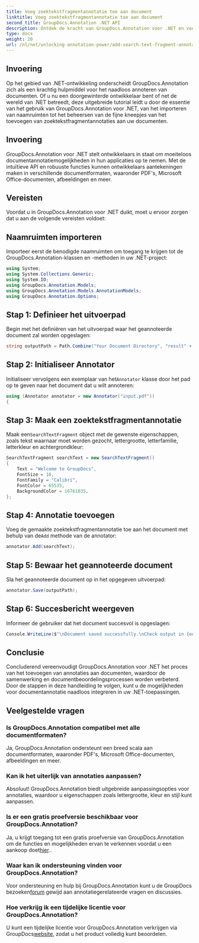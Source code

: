 ```yaml
---
title: Voeg zoektekstfragmentannotatie toe aan document
linktitle: Voeg zoektekstfragmentannotatie toe aan document
second_title: GroupDocs.Annotation .NET API
description: Ontdek de kracht van GroupDocs.Annotation voor .NET en voeg moeiteloos documentannotatiemogelijkheden toe aan uw toepassingen.
type: docs
weight: 20
url: /nl/net/unlocking-annotation-power/add-search-text-fragment-annotation/
---
```

## Invoering
Op het gebied van .NET-ontwikkeling onderscheidt GroupDocs.Annotation zich als een krachtig hulpmiddel voor het naadloos annoteren van documenten. Of u nu een doorgewinterde ontwikkelaar bent of net de wereld van .NET betreedt, deze uitgebreide tutorial leidt u door de essentie van het gebruik van GroupDocs.Annotation voor .NET, van het importeren van naamruimten tot het beheersen van de fijne kneepjes van het toevoegen van zoektekstfragmentannotaties aan uw documenten.
## Invoering
GroupDocs.Annotation voor .NET stelt ontwikkelaars in staat om moeiteloos documentannotatiemogelijkheden in hun applicaties op te nemen. Met de intuïtieve API en robuuste functies kunnen ontwikkelaars aantekeningen maken in verschillende documentformaten, waaronder PDF's, Microsoft Office-documenten, afbeeldingen en meer.
## Vereisten
Voordat u in GroupDocs.Annotation voor .NET duikt, moet u ervoor zorgen dat u aan de volgende vereisten voldoet:

## Naamruimten importeren
Importeer eerst de benodigde naamruimten om toegang te krijgen tot de GroupDocs.Annotation-klassen en -methoden in uw .NET-project:
```csharp
using System;
using System.Collections.Generic;
using System.IO;
using GroupDocs.Annotation.Models;
using GroupDocs.Annotation.Models.AnnotationModels;
using GroupDocs.Annotation.Options;
```
## Stap 1: Definieer het uitvoerpad
Begin met het definiëren van het uitvoerpad waar het geannoteerde document zal worden opgeslagen:
```csharp
string outputPath = Path.Combine("Your Document Directory", "result" + Path.GetExtension("input.pdf"));
```
## Stap 2: Initialiseer Annotator
 Initialiseer vervolgens een exemplaar van het`Annotator` klasse door het pad op te geven naar het document dat u wilt annoteren:
```csharp
using (Annotator annotator = new Annotator("input.pdf"))
{
```
## Stap 3: Maak een zoektekstfragmentannotatie
 Maak een`SearchTextFragment` object met de gewenste eigenschappen, zoals tekst waarnaar moet worden gezocht, lettergrootte, letterfamilie, letterkleur en achtergrondkleur:
```csharp
SearchTextFragment searchText = new SearchTextFragment()
{
    Text = "Welcome to GroupDocs",
    FontSize = 10,
    FontFamily = "Calibri",
    FontColor = 65535,
    BackgroundColor = 16761035,
};
```
## Stap 4: Annotatie toevoegen
 Voeg de gemaakte zoektekstfragmentannotatie toe aan het document met behulp van de`Add` methode van de annotator:
```csharp
annotator.Add(searchText);
```
## Stap 5: Bewaar het geannoteerde document
Sla het geannoteerde document op in het opgegeven uitvoerpad:
```csharp
annotator.Save(outputPath);
```
## Stap 6: Succesbericht weergeven
Informeer de gebruiker dat het document succesvol is opgeslagen:
```csharp
Console.WriteLine($"\nDocument saved successfully.\nCheck output in {outputPath}.");
```

## Conclusie
Concluderend vereenvoudigt GroupDocs.Annotation voor .NET het proces van het toevoegen van annotaties aan documenten, waardoor de samenwerking en documentbeoordelingsprocessen worden verbeterd. Door de stappen in deze handleiding te volgen, kunt u de mogelijkheden voor documentannotatie naadloos integreren in uw .NET-toepassingen.
## Veelgestelde vragen
### Is GroupDocs.Annotation compatibel met alle documentformaten?
Ja, GroupDocs.Annotation ondersteunt een breed scala aan documentformaten, waaronder PDF's, Microsoft Office-documenten, afbeeldingen en meer.
### Kan ik het uiterlijk van annotaties aanpassen?
Absoluut! GroupDocs.Annotation biedt uitgebreide aanpassingsopties voor annotaties, waardoor u eigenschappen zoals lettergrootte, kleur en stijl kunt aanpassen.
### Is er een gratis proefversie beschikbaar voor GroupDocs.Annotation?
 Ja, u krijgt toegang tot een gratis proefversie van GroupDocs.Annotation om de functies en mogelijkheden ervan te verkennen voordat u een aankoop doet[hier](https://releases.groupdocs.com/)..
### Waar kan ik ondersteuning vinden voor GroupDocs.Annotation?
 Voor ondersteuning en hulp bij GroupDocs.Annotation kunt u de GroupDocs bezoeken[forum](https://forum.groupdocs.com/c/annotation/10) gewijd aan annotatiegerelateerde vragen en discussies.
### Hoe verkrijg ik een tijdelijke licentie voor GroupDocs.Annotation?
 U kunt een tijdelijke licentie voor GroupDocs.Annotation verkrijgen via GroupDocs[website](https://purchase.groupdocs.com/temporary-license/), zodat u het product volledig kunt beoordelen.